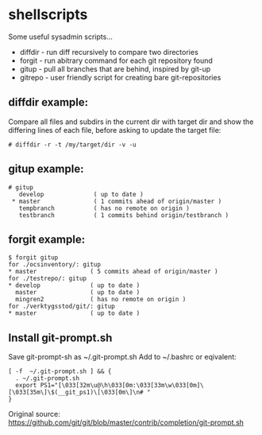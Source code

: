 shellscripts
============

Some useful sysadmin scripts...

* diffdir - run diff recursively to compare two directories
* forgit - run abitrary command for each git repository found
* gitup   - pull all branches that are behind, inspired by git-up
* gitrepo - user friendly script for creating bare git-repositories

diffdir example:
----------------
  Compare all files and subdirs in the current dir with target dir
  and show the differing lines of each file, before asking to update the
  target file:
```shell
# diffdir -r -t /my/target/dir -v -u
```

gitup example:
----------------
```shell
# gitup
   develop              ( up to date )
 * master               ( 1 commits ahead of origin/master )
   tempbranch           ( has no remote on origin )
   testbranch           ( 1 commits behind origin/testbranch )
```

forgit example:
----------------
```shell
$ forgit gitup
for ./ocsinventory/: gitup
* master               ( 5 commits ahead of origin/master )
for ./testrepo/: gitup
* develop              ( up to date )   
  master               ( up to date )
  mingren2             ( has no remote on origin )
for ./verktygsstod/git/: gitup
* master               ( up to date )
```

Install git-prompt.sh
----------------
Save git-prompt-sh as ~/.git-prompt.sh
Add to ~/.bashrc or eqivalent:

```
[ -f  ~/.git-prompt.sh ] && {
  . ~/.git-prompt.sh
  export PS1="[\033[32m\u@\h\033[0m:\033[33m\w\033[0m]\[\033[35m\]\$(__git_ps1)\[\033[0m\]\n# "
}

```
Original source: https://github.com/git/git/blob/master/contrib/completion/git-prompt.sh
